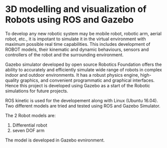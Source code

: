 # 3D modelling and visualization of Robots using ROS and Gazebo

To develop any new robotic system may be mobile robot, robotic arm, aerial robot, etc., it is impotant to simulate it in the virtual environment with maximum possible real time capabilities. This includes development of ROBOT models, their kinematic and dynamic behaviours, sensors and controllers of the robot and the surrounding environment.

Gazebo simulator developed by open source Robotics Foundation offers the ability to accurately and efficiently simulate wide range of robots in complex indoor and outdoor environments. It has a robust physics engine, high-quality graphics, and convenient programmatic and graphical interfaces. Hence this project is developed using Gazebo as a start of the Robotic simulations for future projects.

ROS kinetic is used for the developement along with Linux (Ubuntu 16.04). Two different models are tried and tested using ROS and Gazebo Simulator. 

The 2 Robot models are:
1. Differential robot
2. seven DOF arm

The model is developed in Gazebo evnironment.



